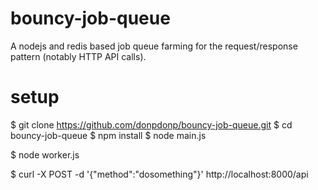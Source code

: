 # bouncy-job-queue

A nodejs and redis based job queue farming for the request/response pattern (notably
HTTP API calls).

# setup

$ git clone https://github.com/donpdonp/bouncy-job-queue.git
$ cd bouncy-job-queue
$ npm install
$ node main.js

$ node worker.js

$ curl -X POST -d '{"method":"dosomething"}' http://localhost:8000/api

